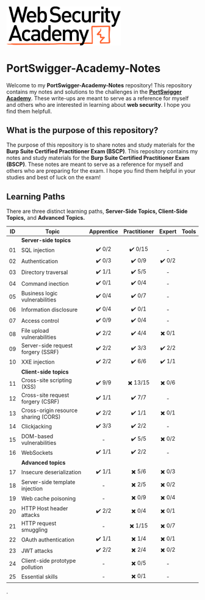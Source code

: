 <h3 align="left">
  <img src="Static/web-security-academy-logo.svg" alt="web-security" width="300px"></a>
</h3>

# PortSwigger-Academy-Notes

Welcome to my **PortSwigger-Academy-Notes** repository! This repository contains my notes and solutions to the challenges in the **[PortSwigger Academy](https://portswigger.net/web-security)**. These write-ups are meant to serve as a reference for myself and others who are interested in learning about **web security**. I hope you find them helpfull.

## What is the purpose of this repository?

The purpose of this repository is to share notes and study materials for the **Burp Suite Certified Practitioner Exam (BSCP)**. This repository contains my notes and study materials for the **Burp Suite Certified Practitioner Exam (BSCP)**. These notes are meant to serve as a reference for myself and others who are preparing for the exam. I hope you find them helpful in your studies and best of luck on the exam!

## Learning Paths

There are three distinct learning paths, **Server-Side Topics, Client-Side Topics,** and **Advanced Topics.**


| ID | Topic | Apprentice | Practitioner | Expert | Tools |
| --- | --- | :---: | :---: | :---: | :---: |
|    | **Server-side topics** ||||
| 01 | SQL injection | :heavy_check_mark: 0/2 | :heavy_check_mark: 0/15 | - |
| 02 | Authentication | :heavy_check_mark: 0/3 | :heavy_check_mark: 0/9 | :heavy_check_mark: 0/2 | 
| 03 | Directory traversal | :heavy_check_mark: 1/1 | :heavy_check_mark: 5/5 | - |
| 04 | Command inection | :heavy_check_mark: 0/1 | :heavy_check_mark: 0/4 | - |
| 05 | Business logic vulnerabilities | :heavy_check_mark: 0/4 | :heavy_check_mark: 0/7 | - |
| 06 | Information disclosure | :heavy_check_mark: 0/4 | :heavy_check_mark: 0/1 | - |
| 07 | Access control | :heavy_check_mark: 0/9 | :heavy_check_mark: 0/4 | - |
| 08 | File upload vulnerabilities | :heavy_check_mark: 2/2 | :heavy_check_mark: 4/4 | :heavy_multiplication_x: 0/1 |
| 09 | Server-side request forgery (SSRF) | :heavy_check_mark: 2/2 | :heavy_check_mark: 3/3 | :heavy_check_mark: 2/2 |
| 10 | XXE injection | :heavy_check_mark: 2/2 | :heavy_check_mark: 6/6 | :heavy_check_mark: 1/1|
|    | **Client-side topics** ||||
| 11 | Cross-site scripting (XSS) | :heavy_check_mark: 9/9 | :heavy_multiplication_x: 13/15 | :heavy_multiplication_x: 0/6 |
| 12 | Cross-site request forgery (CSRF) | :heavy_check_mark: 1/1 | :heavy_check_mark: 7/7 | - |
| 13 | Cross-origin resource sharing (CORS) | :heavy_check_mark: 2/2 | :heavy_check_mark: 1/1 | :heavy_multiplication_x: 0/1  |
| 14 | Clickjacking | :heavy_check_mark: 3/3 | :heavy_check_mark: 2/2 | - |
| 15 | DOM-based vulnerabilities | - | :heavy_check_mark: 5/5 | :heavy_multiplication_x: 0/2 |
| 16 | WebSockets | :heavy_check_mark: 1/1 | :heavy_check_mark: 2/2 | - |
|    | **Advanced topics** ||||
| 17 | Insecure deserialization | :heavy_check_mark: 1/1 | :heavy_multiplication_x: 5/6 | :heavy_multiplication_x: 0/3 |
| 18 | Server-side template injection | - | :heavy_multiplication_x: 2/5 | :heavy_multiplication_x: 0/2 |
| 19 | Web cache poisoning | - | :heavy_multiplication_x: 0/9 | :heavy_multiplication_x: 0/4 |
| 20 | HTTP Host header attacks | :heavy_check_mark: 2/2 | :heavy_multiplication_x: 0/4 | :heavy_multiplication_x: 0/1 |
| 21 | HTTP request smuggling | - | :heavy_multiplication_x: 1/15 | :heavy_multiplication_x: 0/7 |
| 22 | OAuth authentication | :heavy_check_mark: 1/1 | :heavy_multiplication_x: 1/4 | :heavy_multiplication_x: 0/1 |
| 23 | JWT attacks | :heavy_check_mark: 2/2 | :heavy_multiplication_x: 2/4 | :heavy_multiplication_x: 0/2 |
| 24 | Client-side prototype pollution | - | :heavy_multiplication_x: 0/5 | - |
| 25 | Essential skills | - | :heavy_multiplication_x: 0/1 | - |

.




